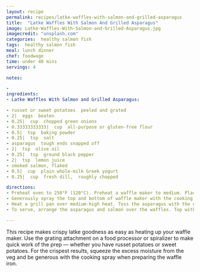 ```yaml
---
layout: recipe
permalink: recipes/latke-waffles-with-salmon-and-grilled-asparagus
title:  "Latke Waffles With Salmon And Grilled Asparagus"
image: Latke-Waffles-With-Salmon-and-Grilled-Asparagus.jpg
imagecredit: "unsplash.com"
categories:  healthy salmon fish
tags:  healthy salmon fish
meal: lunch dinner
chef: foodwage
time: under 40 mins
servings: 4

notes:

- 
ingredients:
- Latke Waffles With Salmon and Grilled Asparagus:

- russet or sweet potatoes  peeled and grated
- 2|  eggs  beaten
- 0.25|  cup  chopped green onions
- 0.33333333333|  cup  all-purpose or gluten-free flour
- 0.5|  tsp  baking powder
- 0.25|  tsp  salt
- asparagus  tough ends snapped off
- 2|  tsp  olive oil
- 0.25|  tsp  ground black pepper
- 2|  tsp  lemon juice
- smoked salmon, flaked
- 0.5|  cup  plain whole-milk Greek yogurt
- 0.25|  cup  fresh dill,  roughly chopped

directions:
- Preheat oven to 250°F (120°C). Preheat a waffle maker to medium. Place the grated potato in a large, clean dish towel. Twist the ends and squeeze to remove excess moisture. Combine the potato, eggs and green onions in a large bowl. In a small bowl, whisk together the flour, baking powder and salt. Add to the potato mixture and stir until no traces of dry flour remain.
- Generously spray the top and bottom of waffle maker with the cooking spray. Spoon half of the sweet potato mixture into the waffle maker and close the lid gently; cook for 2 minutes, steam will escape out the sides as the mixture heats up. (If using a smaller Belgian waffle maker, cook the batter in four batches, spraying with cooking spray between batches.) Press the top of the waffle maker down firmly and continue to cook until golden brown, about 8 minutes. Transfer the waffle to a baking sheet and keep warm in the oven while making the remaining waffle(s).
- Heat a grill pan over medium-high heat. Toss the asparagus with the oil and pepper and grill, turning once, until just tender, 4 minutes. Toss with the lemon juice.
- To serve, arrange the asparagus and salmon over the waffles. Top with dollops of yogurt and a sprinkle of dill.

---
```


This recipe makes crispy latke goodness as easy as heating up your waffle maker. Use the grating attachment on a food processor or spiralizer to make quick work of the prep — whether you have russet potatoes or sweet potatoes. For the crispest results, squeeze the excess moisture from the veg and be generous with the cooking spray when preparing the waffle iron.